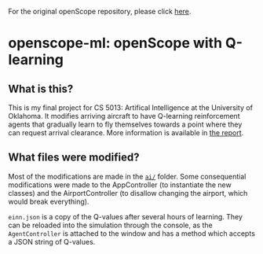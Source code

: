 For the original openScope repository, please click [here](https://github.com/openscope/openscope).

# openscope-ml: openScope with Q-learning

## What is this?

This is my final project for CS 5013: Artifical Intelligence at the University of Oklahoma. It modifies arriving aircraft to have Q-learning reinforcement agents that gradually learn to fly themselves towards a point where they can request arrival clearance. More information is available in [the report](./cs5013_proj.pdf).

## What files were modified?

Most of the modifications are made in the [`ai/`](./src/assets/scripts/client/ai/) folder. Some consequential modifications were made to the AppController (to instantiate the new classes) and the AirportController (to disallow changing the airport, which would break everything).

`einn.json` is a copy of the Q-values after several hours of learning. They can be reloaded into the simulation through the console, as the `AgentController` is attached to the window and has a method which accepts a JSON string of Q-values.
